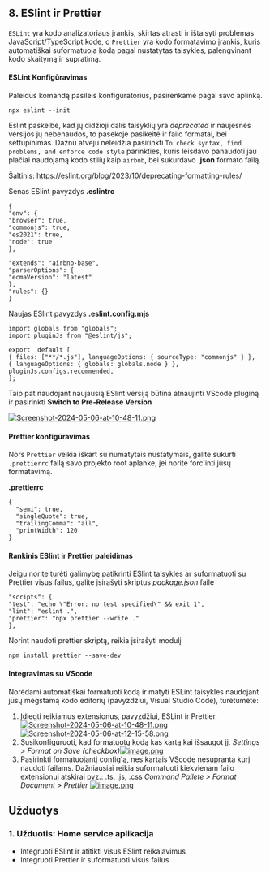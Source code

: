 ## 8. ESlint ir Prettier

`ESLint` yra kodo analizatoriaus įrankis, skirtas atrasti ir ištaisyti problemas JavaScript/TypeScript kode, o `Prettier` yra kodo formatavimo įrankis, kuris automatiškai suformatuoja kodą pagal nustatytas taisykles, palengvinant kodo skaitymą ir supratimą.

#### ESLint Konfigūravimas

Paleidus komandą pasileis konfiguratorius, pasirenkame pagal savo aplinką.

	npx eslint --init

Eslint paskelbė, kad jų didžioji dalis taisyklių yra *deprecated* ir naujesnės versijos jų nebenaudos, to pasekoje pasikeitė ir failo formatai, bei settupinimas. Dažnu atveju neleidžia pasirinkti `To check syntax, find problems, and enforce code style` parinkties, kuris leisdavo panaudoti jau plačiai naudojamą kodo stilių kaip `airbnb`, bei sukurdavo **.json** formato failą. 

Šaltinis:  https://eslint.org/blog/2023/10/deprecating-formatting-rules/

Senas ESlint pavyzdys
**.eslintrc**

	{
	"env": {
	"browser": true,
	"commonjs": true,
	"es2021": true,
	"node": true
	},

	"extends": "airbnb-base",
	"parserOptions": {
	"ecmaVersion": "latest"
	},
	"rules": {}
	}

Naujas ESlint pavyzdys
**.eslint.config.mjs**

	import globals from "globals";
	import pluginJs from "@eslint/js";

	export  default [
	{ files: ["**/*.js"], languageOptions: { sourceType: "commonjs" } },
	{ languageOptions: { globals: globals.node } },
	pluginJs.configs.recommended,
	];

Taip pat naudojant naujausią ESlint versiją būtina atnaujinti VScode pluginą ir pasirinkti **Switch to Pre-Release Version**

 [![Screenshot-2024-05-06-at-10-48-11.png](https://i.postimg.cc/76GNKhsx/Screenshot-2024-05-06-at-10-48-11.png)](https://postimg.cc/hznxjDRw)
 
#### Prettier konfigūravimas 


Nors `Prettier` veikia iškart su numatytais nustatymais, galite sukurti `.prettierrc` failą savo projekto root aplanke, jei norite forc'inti jūsų formatavimą.

**.prettierrc**

	{
	  "semi": true,
	  "singleQuote": true,
	  "trailingComma": "all",
	  "printWidth": 120
	}


#### Rankinis ESlint ir Prettier paleidimas

Jeigu norite turėti galimybę patikrinti ESlint taisykles ar suformatuoti su Prettier visus failus, galite įsirašyti skriptus *package.json* faile

	"scripts": {
	"test": "echo \"Error: no test specified\" && exit 1",
	"lint": "eslint .",
	"prettier": "npx prettier --write ."
	},

Norint naudoti prettier skriptą, reikia įsirašyti modulį 

    npm install prettier --save-dev


#### Integravimas su VScode

Norėdami automatiškai formatuoti kodą ir matyti ESLint taisykles naudojant jūsų mėgstamą kodo editorių (pavyzdžiui, Visual Studio Code), turėtumėte:

1.  Įdiegti reikiamus extensionus, pavyzdžiui, ESLint ir Prettier.
 [![Screenshot-2024-05-06-at-10-48-11.png](https://i.postimg.cc/76GNKhsx/Screenshot-2024-05-06-at-10-48-11.png)](https://postimg.cc/hznxjDRw)
[![Screenshot-2024-05-06-at-12-15-58.png](https://i.postimg.cc/Mp5rZRxs/Screenshot-2024-05-06-at-12-15-58.png)](https://postimg.cc/0z6Cczzm)
2. Susikonfiguruoti, kad formatuotų kodą kas kartą kai išsaugot jį. *Settings > Format on Save (checkbox)*[![image.png](https://i.postimg.cc/GpTBbWsq/image.png)](https://postimg.cc/8FDkHn46)
3. Pasirinkti formatuojantį config'ą, nes kartais VScode nesupranta kurį naudoti failams. Dažniausiai reikia suformatuoti kiekvienam failo extensionui atskirai pvz.: .ts, .js, .css
*Command Pallete > Format Document > Prettier*
[![image.png](https://i.postimg.cc/dtcg6rB1/image.png)](https://postimg.cc/bdL6NG4c)

## Užduotys

### 1. Užduotis: Home service aplikacija

 - Integruoti ESlint ir atitikti visus ESlint reikalavimus
 - Integruoti Prettier ir suformatuoti visus failus


